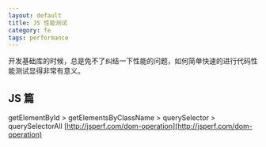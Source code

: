 ```yaml
---
layout: default
title: JS 性能测试
category: fe
tags: performance 
---
```


开发基础库的时候，总是免不了纠结一下性能的问题，如何简单快速的进行代码性能测试显得非常有意义。


## JS 篇

getElementById > getElementsByClassName > querySelector > querySelectorAll
[http://jsperf.com/dom-operation](http://jsperf.com/dom-operation)
